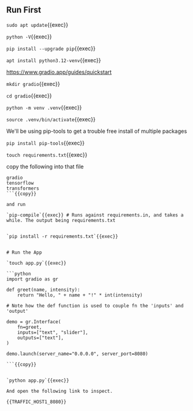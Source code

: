 ## Run First

`sudo apt update`{{exec}}

`python -V`{{exec}}

`pip install --upgrade pip`{{exec}}

`apt install python3.12-venv`{{exec}}

https://www.gradio.app/guides/quickstart

`mkdir gradio`{{exec}}

`cd gradio`{{exec}}

`python -m venv .venv`{{exec}}

`source .venv/bin/activate`{{exec}}

We'll be using pip-tools to get a trouble free install of multiple packages

`pip install pip-tools`{{exec}}

`touch requirements.txt`{{exec}}

copy the following into that file

```
gradio
tensorflow
transformers
```{{copy}}

and run

`pip-compile`{{exec}} # Runs against requirements.in, and takes a while. The output being requirements.txt


`pip install -r requirements.txt`{{exec}}


# Run the App

`touch app.py`{{exec}}

```python
import gradio as gr

def greet(name, intensity):
    return "Hello, " + name + "!" * int(intensity)

# Note how the def function is used to couple fn the 'inputs' and 'output'

demo = gr.Interface(
    fn=greet,
    inputs=["text", "slider"],
    outputs=["text"],
)

demo.launch(server_name="0.0.0.0", server_port=8080)

```{{copy}}


`python app.py`{{exec}}

And open the following link to inspect.

{{TRAFFIC_HOST1_8080}}
